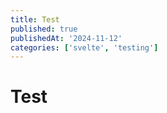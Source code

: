```yaml
---
title: Test
published: true
publishedAt: '2024-11-12'
categories: ['svelte', 'testing']
---
```


# Test
